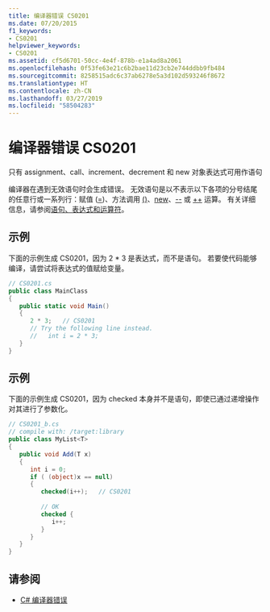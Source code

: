 ```yaml
---
title: 编译器错误 CS0201
ms.date: 07/20/2015
f1_keywords:
- CS0201
helpviewer_keywords:
- CS0201
ms.assetid: cf5d6701-50cc-4e4f-878b-e1a4ad8a2061
ms.openlocfilehash: 0f53fe63e21c6b2bae11d23cb2e744ddbb9fb484
ms.sourcegitcommit: 8258515adc6c37ab6278e5a3d102d593246f8672
ms.translationtype: HT
ms.contentlocale: zh-CN
ms.lasthandoff: 03/27/2019
ms.locfileid: "58504283"
---
```

# <a name="compiler-error-cs0201"></a>编译器错误 CS0201

只有 assignment、call、increment、decrement 和 new 对象表达式可用作语句  
  
 编译器在遇到无效语句时会生成错误。 无效语句是以不表示以下各项的分号结尾的任意行或一系列行：赋值 ([=](../operators/assignment-operator.md))、方法调用 [()](../operators/invocation-operator.md)、[new](../keywords/new.md)、[--](../operators/arithmetic-operators.md#decrement-operator---) 或 [++](../operators/arithmetic-operators.md#increment-operator-) 运算。 有关详细信息，请参阅[语句、表达式和运算符](../../programming-guide/statements-expressions-operators/index.md)。  
  
## <a name="example"></a>示例

 下面的示例生成 CS0201，因为 2 * 3 是表达式，而不是语句。 若要使代码能够编译，请尝试将表达式的值赋给变量。  

```csharp
// CS0201.cs  
public class MainClass  
{  
   public static void Main()  
   {  
      2 * 3;   // CS0201  
      // Try the following line instead.  
      //   int i = 2 * 3;  
   }  
}  
```

## <a name="example"></a>示例

 下面的示例生成 CS0201，因为 checked 本身并不是语句，即使已通过递增操作对其进行了参数化。  

```csharp
// CS0201_b.cs  
// compile with: /target:library  
public class MyList<T>
{  
   public void Add(T x)  
   {  
      int i = 0;  
      if ( (object)x == null)  
      {  
         checked(i++);   // CS0201  
  
         // OK  
         checked {  
            i++;
         }  
      }  
   }  
}  
```

## <a name="see-also"></a>请参阅

- [C# 编译器错误](../../../csharp/language-reference/compiler-messages/index.md)
